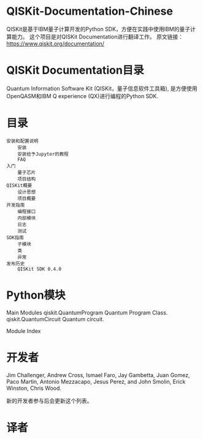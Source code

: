 # QISKit-Documentation-Chinese
QISKit是基于IBM量子计算开发的Python SDK，方便在实践中使用IBM的量子计算能力。
这个项目是对QISKit Documentation进行翻译工作。
原文链接：https://www.qiskit.org/documentation/

# QISKit Documentation目录
Quantum Information Software Kit (QISKit，量子信息软件工具箱), 是方便使用OpenQASM和IBM Q experience (QX)进行编程的Python SDK.

# 目录

    安装和配置说明
        安装
        安装给予Jupyter的教程
        FAQ
    入门
        量子芯片
        项目结构
    QISKit概要
        设计思想
        项目概要
    开发指南
        编程接口
        内部模块
        日志
        测试
    SDK指南
        子模块
        类
        异常
    发布历史
        QISKit SDK 0.4.0

# Python模块
Main Modules
qiskit.QuantumProgram 	Quantum Program Class.
qiskit.QuantumCircuit 	Quantum circuit.

Module Index

# 开发者
Jim Challenger, Andrew Cross, Ismael Faro, Jay Gambetta, Juan Gomez, Paco Martin, Antonio Mezzacapo, Jesus Perez, and John Smolin, Erick Winston, Chris Wood.

新的开发者参与后会更新这个列表。

# 译者


